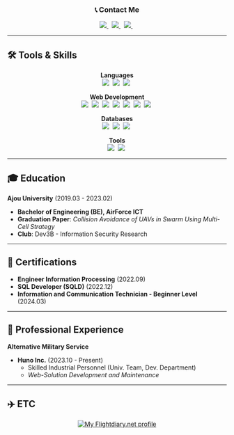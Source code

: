 <div align="center">

### 📞 Contact Me

<a href="https://www.linkedin.com/in/seonhong-cho-0a6520270/">
  <img src="https://img.shields.io/badge/LinkedIn-0A66C2?style=flat&logo=LinkedIn&logoColor=white" />
</a>&nbsp;
<a href="https://www.instagram.com/seondal_c/">
  <img src="https://img.shields.io/badge/Instagram-E4405F?style=flat&logo=Instagram&logoColor=white" />
</a>&nbsp;
<a href="mailto:wh5458@gmail.com">
  <img src="https://img.shields.io/badge/Gmail-EA4335?style=flat&logo=Gmail&logoColor=white" />
</a>&nbsp;

</div>

---

## 🛠️ Tools & Skills  

<div align="center">

**Languages**  
<img src="https://img.shields.io/badge/-C%23-000000?logo=Csharp&style=flat" />&nbsp;
<img src="https://img.shields.io/badge/Java-007396?style=flat-square" />&nbsp;
<img src="https://img.shields.io/badge/C-A8B9CC?style=flat-square&logo=C&logoColor=white" />&nbsp;

**Web Development**  
<img src="https://img.shields.io/badge/ASP.NET-5C2D91?style=flat-square&logo=.net&logoColor=white" />&nbsp;
<img src="https://img.shields.io/badge/HTML5-E34F26?style=flat-square&logo=HTML5&logoColor=white" />&nbsp;
<img src="https://img.shields.io/badge/JavaScript-F7DF1E?style=flat-square&logo=JavaScript&logoColor=black" />&nbsp;
<img src="https://img.shields.io/badge/jQuery-0769AD?style=flat-square&logo=jQuery&logoColor=white" />&nbsp;
<img src="https://img.shields.io/badge/CSS3-1572B6?style=flat-square&logo=CSS3&logoColor=white" />&nbsp;
<img src="https://img.shields.io/badge/Bootstrap-7952B3?style=flat-square&logo=bootstrap&logoColor=white" />&nbsp;
<img src="https://img.shields.io/badge/React-282C34?style=flat-square&logo=React&logoColor=61DAFB" />&nbsp;

**Databases**  
<img src="https://img.shields.io/badge/Oracle-F80000?style=flat-square&logo=oracle&logoColor=white" />&nbsp;
<img src="https://img.shields.io/badge/MSSQL-CC2927?style=flat-square&logo=microsoftsqlserver&logoColor=white" />&nbsp;
<img src="https://img.shields.io/badge/PostgreSQL-336791?style=flat-square&logo=PostgreSQL&logoColor=white" />&nbsp;

**Tools**  
<img src="https://img.shields.io/badge/Git-F05032?style=flat-square&logo=git&logoColor=white" />&nbsp;
<img src="https://img.shields.io/badge/Jenkins-D24939?style=flat-square&logo=Jenkins&logoColor=white" />&nbsp;

</div>

---

## 🎓 Education  

**Ajou University** (2019.03 - 2023.02)  
- **Bachelor of Engineering (BE), AirForce ICT**  
- **Graduation Paper**: *Collision Avoidance of UAVs in Swarm Using Multi-Cell Strategy*  
- **Club**: Dev3B - Information Security Research  

---

## 📜 Certifications  

- **Engineer Information Processing** (2022.09)  
- **SQL Developer (SQLD)** (2022.12)  
- **Information and Communication Technician - Beginner Level** (2024.03)  

---

## 🏢 Professional Experience  

**Alternative Military Service**  
- **Huno Inc.** (2023.10 - Present)  
  - Skilled Industrial Personnel (Univ. Team, Dev. Department)  
  - *Web-Solution Development and Maintenance*  

---

## ✈️ ETC  

<div align="center">

<a href="https://my.flightradar24.com/Seondal">
  <img src="https://banners-my.flightradar24.com/Seondal.png" alt="My Flightdiary.net profile" />
</a>  

</div>
